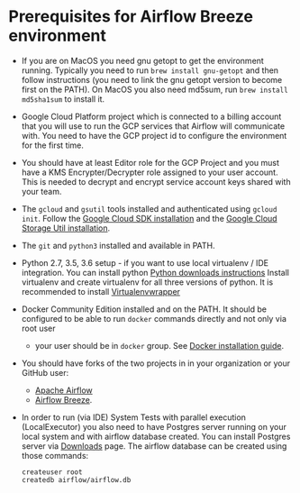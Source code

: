 # Prerequisites for Airflow Breeze environment

* If you are on MacOS you need gnu getopt to get the environment running. Typically 
  you need to run `brew install gnu-getopt` and then follow instructions (you need
  to link the gnu getopt version to become first on the PATH). On MacOS you also need
  md5sum, run `brew install md5sha1sum` to install it.

* Google Cloud Platform project which is connected to a billing account that you will use 
  to run the GCP services that Airflow will communicate with. You need to have the
  GCP project id to configure the environment for the first time. 
  
* You should have at least Editor role for the GCP Project and you must have a 
  KMS Encrypter/Decrypter role assigned to your user account. This is needed to
  decrypt and encrypt service account keys shared with your team.

* The `gcloud` and `gsutil` tools installed and authenticated using `gcloud init`. 
  Follow the [Google Cloud SDK installation](https://cloud.google.com/sdk/install) and
  the [Google Cloud Storage Util installation](https://cloud.google.com/storage/docs/gsutil_install).

* The `git` and `python3` installed and available in PATH.

* Python 2.7, 3.5, 3.6 setup - if you want to use local virtualenv / IDE integration. 
  You can install python [Python downloads instructions](https://www.python.org/downloads/)
  Install virtualenv and create virtualenv for all three versions of python. 
  It is recommended to install [Virtualenvwrapper](https://virtualenvwrapper.readthedocs.io/en/latest/)

* Docker Community Edition installed and on the PATH. It should be
  configured to be able to run `docker` commands directly and not only via root user
  - your user should be in `docker` group. See [Docker installation guide](https://docs.docker.com/install/).
  
* You should have forks of the two projects in in your organization or your GitHub user:
  * [Apache Airflow](https://github.com/apache/airflow)
  * [Airflow Breeze](http://github.com/PolideaInternal/airflow-breeze).

* In order to run (via IDE) System Tests with parallel execution (LocalExecutor) 
  you also need to have Postgres server running on your local system and with
  airflow database created. You can install Postgres server via
  [Downloads](https://www.postgresql.org/download/) page. The airflow database can be 
  created using those commands:
  
  ```
  createuser root
  createdb airflow/airflow.db
  ```
